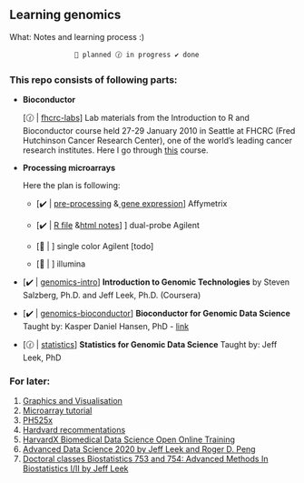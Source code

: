 ## Learning genomics

What: Notes and learning process :)

                    📁 planned 🕜 in progress ✔️ done

### This repo consists of following parts:

- **Bioconductor**

  [🕜 | [fhcrc-labs\]](https://github.com/wkzawadzka/bioanalysis/tree/master/fhcrc-labs) Lab materials from the Introduction to R and Bioconductor course held 27-29 January 2010 in Seattle at FHCRC (Fred Hutchinson Cancer Research Center), one of the world’s leading cancer research institutes. Here I go through [this](https://www.bioconductor.org/help/course-materials/2010/SeattleJan10/) course.

- **Processing microarrays**

  Here the plan is following:

  - [✔️ | [pre-processing](https://github.com/wkzawadzka/bioanalysis/blob/master/genomics-bioconductor/affymetrix-preprocessing.R) &[ gene expression](https://github.com/wkzawadzka/bioanalysis/blob/master/genomics-bioconductor/affymetrix-limma-gene-expression.R)] Affymetrix

  - [✔️ | [R file](https://github.com/wkzawadzka/bioanalysis/blob/master/microarrays/workflows/agilent/workflow.R) &[html notes](https://github.com/wkzawadzka/bioanalysis/blob/master/microarrays/workflows/agilent/notebook.nb.html)] ] dual-probe Agilent
  - [📁 | ] single color Agilent [todo]
  - [📁 | ] illumina

- [✔️ | [genomics-intro](https://github.com/wkzawadzka/bioanalysis/tree/master/genomics-intro)] **Introduction to Genomic Technologies** by Steven Salzberg, Ph.D. and Jeff Leek, Ph.D. (Coursera)

- [✔️ | [genomics-bioconductor](https://github.com/wkzawadzka/bioanalysis/tree/master/genomics-bioconductor)] **Bioconductor for Genomic Data Science** Taught by:
  Kasper Daniel Hansen, PhD - [link](https://kasperdanielhansen.github.io/genbioconductor/)

- [🕜 | [statistics](https://github.com/wkzawadzka/bioanalysis/tree/master/statistics)] **Statistics for Genomic Data Science** Taught by: Jeff Leek, PhD

### For later:

1. [Graphics and Visualisation](https://bioconductor.org/help/course-materials/2022/CSAMA/lecture/4-thursday/graphics-visualization.pdf)
2. [Microarray tutorial](https://gtk-teaching.github.io/Microarrays-R/?fbclid=IwAR0zRlSHPpEzjcD4PPtD7NREKrFBsF2lXShOt_pbKcrhRip1V31-_o8lguM)
3. [PH525x](https://genomicsclass.github.io/book/)
4. [Hardvard recommentations](https://bioinformatics.bwh.harvard.edu/resources/)
5. [HarvardX Biomedical Data Science Open Online Training](https://rafalab.dfci.harvard.edu/pages/harvardx.html)
6. [Advanced Data Science 2020 by Jeff Leek and Roger D. Peng](https://jtleek.com/ads2020/)
7. [Doctoral classes Biostatistics 753 and 754: Advanced Methods In Biostatistics I/II by Jeff Leek](https://github.com/jtleek/jhsph753and4)
